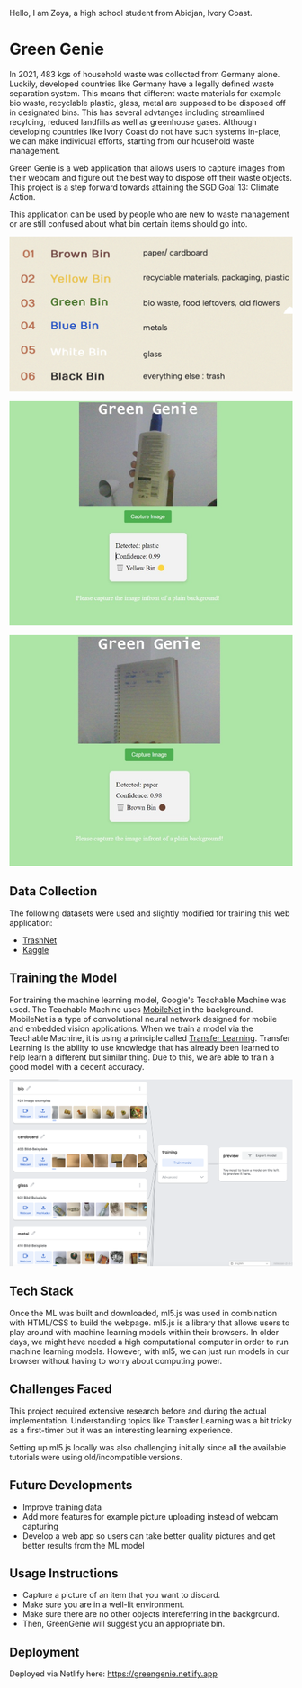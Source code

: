 Hello, I am Zoya, a high school student from Abidjan, Ivory Coast.

# Green Genie

In 2021, 483 kgs of household waste was collected from Germany alone. Luckily, developed countries like Germany have a legally defined waste separation system. This means that different waste materials for example bio waste, recyclable plastic, glass, metal are supposed to be disposed off in designated bins. This has several advtanges including streamlined recylcing, reduced landfills as well as greenhouse gases. Although developing countries like Ivory Coast do not have such systems in-place, we can make individual efforts, starting from our household waste management. 

Green Genie is a web application that allows users to capture images from their webcam and figure out the best way to dispose off their waste objects. This project is a step forward towards attaining the SGD Goal 13: Climate Action. 

This application can be used by people who are new to waste management or are still confused about what bin certain items should go into. 

![one](images/one.png)

![three](images/three.jpeg)

![four](images/four.jpeg)

## Data Collection

The following datasets were used and slightly modified for training this web application: 

* [TrashNet](https://huggingface.co/datasets/garythung/trashnet)
* [Kaggle](https://www.kaggle.com/datasets/angelikasita/waste-images?resource=download) 


## Training the Model

For training the machine learning model, Google's Teachable Machine was used. The Teachable Machine uses [MobileNet](https://arxiv.org/abs/1704.04861) in the background. MobileNet is a type of convolutional neural network designed for mobile and embedded vision applications. When we train a model via the Teachable Machine, it is using a principle called [Transfer Learning](https://datascientest.com/en/transfer-learning-what-is-it). Transfer Learning is the ability to use knowledge that has already been learned to help learn a different but similar thing. Due to this, we are able to train a good model with a decent accuracy.

![two](images/two.png)

## Tech Stack

Once the ML was built and downloaded, ml5.js was used in combination with HTML/CSS to build the webpage. ml5.js is a library that allows users to play around with machine learning models within their browsers. In older days, we might have needed a high computational computer in order to run machine learning models. However, with ml5, we can just run models in our browser without having to worry about computing power. 

## Challenges Faced

This project required extensive research before and during the actual implementation. Understanding topics like Transfer Learning was a bit tricky as a first-timer but it was an interesting learning experience. 

Setting up ml5.js locally was also challenging initially since all the available tutorials were using old/incompatible versions.

## Future Developments 

* Improve training data
* Add more features for example picture uploading instead of webcam capturing
* Develop a web app so users can take better quality pictures and get better results from the ML model

## Usage Instructions

* Capture a picture of an item that you want to discard.
* Make sure you are in a well-lit environment.
* Make sure there are no other objects intereferring in the background.
* Then, GreenGenie will suggest you an appropriate bin. 

## Deployment

Deployed via Netlify here: https://greengenie.netlify.app